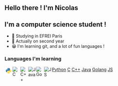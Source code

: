 ## Hello there ! I'm Nicolas

## I'm a computer science student !
- 🏫 Studying in EFREI Paris
- 🎒 Actually on second year
- 😁 I'm learning git, and a lot of fun languages !


### Languages I'm learning 

<img align="left" alt="Python" width="26px" src="https://raw.githubusercontent.com/github/explore/80688e429a7d4ef2fca1e82350fe8e3517d3494d/topics/python/python.png" />[Python]
<img align="left" alt="C" width="26px" src="https://external-content.duckduckgo.com/iu/?u=http%3A%2F%2Fpngimg.com%2Fuploads%2Fletter_c%2Fletter_c_PNG22.png&f=1&nofb=1" />[C]
<img align="left" alt="C++" width="26px" src="https://external-content.duckduckgo.com/iu/?u=https%3A%2F%2Fwebforpc.com%2Fwp-content%2Fuploads%2F2018%2F03%2Fc-plus-plus-program-logo-image.png&f=1&nofb=1" />[C++]
<img align="left" alt="Java" width="26px" src="https://external-content.duckduckgo.com/iu/?u=http%3A%2F%2F2.bp.blogspot.com%2F-dEy1avGvRCc%2FUuuRGq1MUgI%2FAAAAAAAABSM%2FFFWRrdiim8I%2Fs1600%2Fjava-logo.png&f=1&nofb=1" />[Java]
<img align="left" alt="Go" width="26px" src="https://external-content.duckduckgo.com/iu/?u=http%3A%2F%2Fcdn.codesamplez.com%2Fwp-content%2Fuploads%2F2015%2F12%2Fgolang.png&f=1&nofb=1" /> [Golang]
<img align="left" alt="JS" width="26px" src="https://external-content.duckduckgo.com/iu/?u=http%3A%2F%2F3.bp.blogspot.com%2F-PTty3CfTGnA%2FTpZOEjTQ_WI%2FAAAAAAAAAeo%2FKeKt_D5X2xo%2Fs1600%2Fjs.jpg&f=1&nofb=1" /> [JS]

[Python]: https://www.python.org/
[C]: https://en.wikipedia.org/wiki/C_%28programming_language%29
[C++]: https://en.wikipedia.org/wiki/C%2B%2B
[Java]: https://www.java.com/en/
[Golang]: https://golang.org/
[JS]: https://www.javascript.com/
